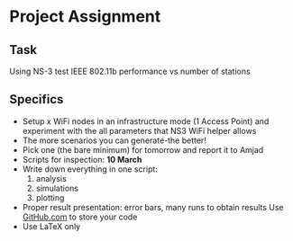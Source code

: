 # Project Assignment
## Task
Using NS-3 test IEEE 802.11b performance vs number of stations
## Specifics 
* Setup x WiFi nodes in an infrastructure mode (1 Access Point) and 
experiment with the all parameters that NS3 WiFi helper allows 
* The more scenarios you can generate-the better! 
* Pick one (the bare minimum) for tomorrow and report it to Amjad 
* Scripts for inspection: **10 March** 
* Write down everything in one script: 
  1. analysis
  2. simulations
  3. plotting
* Proper result presentation: error bars, many runs to obtain results 
Use [GitHub.com](http://www.github.com) to store your code 
* Use LaTeX only
